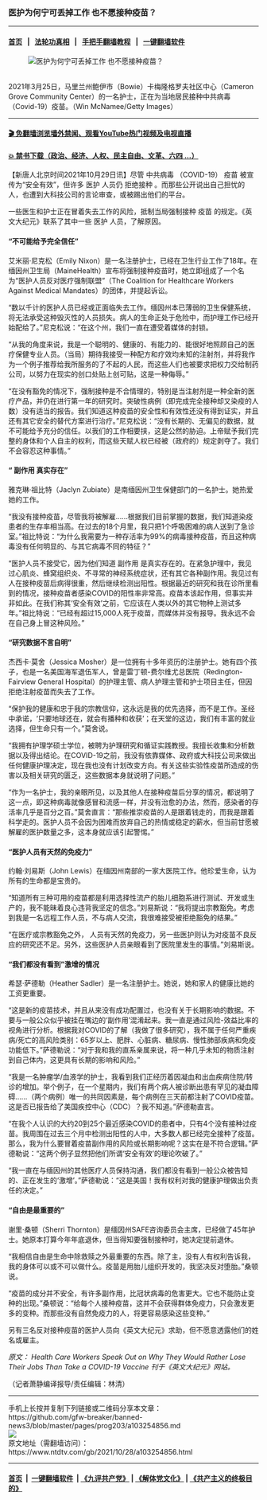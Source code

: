 ### 医护为何宁可丢掉工作 也不愿接种疫苗？
------------------------

#### [首页](https://github.com/gfw-breaker/banned-news3/blob/master/README.md) &nbsp;&nbsp;|&nbsp;&nbsp; [法轮功真相](https://github.com/begood0513/basic/blob/master/README.md)  &nbsp;&nbsp;|&nbsp;&nbsp; [手把手翻墙教程](https://github.com/gfw-breaker/guides/wiki)  &nbsp;&nbsp;|&nbsp;&nbsp; [一键翻墙软件](https://github.com/gfw-breaker/nogfw/blob/master/README.md)  



<div><div class="featured_image">
 <figure>
  <img alt="医护为何宁可丢掉工作 也不愿接种疫苗？" src="https://i.ntdtv.com/assets/uploads/2021/10/GettyImages-1309140442-800x450.jpg"/>
 </figure><br/>
 <span class="caption">
  2021年3月25日，马里兰州鲍伊市（Bowie）卡梅隆格罗夫社区中心（Cameron Grove Community Center）的一名护士，正在为当地居民接种中共病毒（Covid-19）疫苗。（Win McNamee/Getty Images）
 </span>
</div>
</div><hr/>

#### [ 🎬  免翻墙浏览墙外禁闻、观看YouTube热门视频及电视直播](https://github.com/gfw-breaker/HelloWorld)

#### [ 💥  禁书下载（政治、经济、人权、民主自由、文革、六四 ...）](https://github.com/gfw-breaker/books/blob/master/README.md)

<div><div class="post_content" itemprop="articleBody">
 <p>
  【新唐人北京时间2021年10月29日讯】尽管
  <ok href="https://www.ntdtv.com/gb/中共病毒.htm">
   中共病毒
  </ok>
  （COVID-19）
  <ok href="https://www.ntdtv.com/gb/疫苗.htm">
   疫苗
  </ok>
  被宣传为“安全有效”，但许多
  <ok href="https://www.ntdtv.com/gb/医护.htm">
   医护
  </ok>
  人员仍
  <ok href="https://www.ntdtv.com/gb/拒绝接种.htm">
   拒绝接种
  </ok>
  。而那些公开说出自己担忧的人，也遭到大科技公司的言论审查，或被踢出他们的平台。
 </p>
 <p>
  一些医生和护士正在冒着失去工作的风险，抵制当局强制接种
  <ok href="https://www.ntdtv.com/gb/疫苗.htm">
   疫苗
  </ok>
  的规定。《英文大纪元》联系了其中一些
  <ok href="https://www.ntdtv.com/gb/医护.htm">
   医护
  </ok>
  人员，了解原因。
 </p>
 <h4>
  <strong>
   “不可能给予完全信任”
  </strong>
 </h4>
 <p>
  艾米丽‧尼克松（Emily Nixon）是一名注册护士，已经在卫生行业工作了18年。在缅因州卫生局（MaineHealth）宣布将强制接种疫苗时，她立即组成了一个名为“医护人员反对医疗强制联盟”（The Coalition for Healthcare Workers Against Medical Mandates）的团体，并提起诉讼。
 </p>
 <p>
  “数以千计的医护人员已经或正面临失去工作。缅因州本已薄弱的卫生保健系统，将无法承受这种毁灭性的人员损失。病人的生命正处于危险中，而护理工作已经开始配给了。”尼克松说：“在这个州，我们一直在遭受着媒体的封锁。
 </p>
 <p>
  “从我的角度来说，我是一个聪明的、健康的、有能力的、能很好地照顾自己的医疗保健专业人员。（当局）期待我接受一种配方和疗效均未知的注射剂，并将我作为一个例子推荐给我所服务的了不起的人民，而这些人们也被要求把权力交给制药公司，以努力在现实的创口处贴上创可贴，这是一种侮辱。”
 </p>
 <p>
  “在没有豁免的情况下，强制接种是不合情理的，特别是当注射剂是一种全新的医疗产品，并仍在进行第一年的研究时。突破性病例（即完成完全接种却又染疫的人数）没有适当的报告。我们知道这种疫苗的安全性和有效性还没有得到证实，并且还有其它安全的替代方案进行治疗。”尼克松说：“没有长期的、无偏见的数据，就不可能给予充分的信任。以我们的工作相要挟，这是公然的胁迫。上帝赋予我们完整的身体和个人自主的权利，而这些天赋人权已经被（政府的）规定剥夺了。我们不会容忍这种事情。”
 </p>
 <h4>
  <strong>
   “
   <ok href="https://www.ntdtv.com/gb/副作用.htm">
    副作用
   </ok>
   真实存在”
  </strong>
 </h4>
 <p>
  雅克琳‧祖比特（Jaclyn Zubiate）是南缅因州卫生保健部门的一名护士。她热爱她的工作。
 </p>
 <p>
  “我没有接种疫苗，尽管我将被解雇……根据我们目前掌握的数据，我们知道染疫患者的生存率相当高。在过去的18个月里，我只把1个呼吸困难的病人送到了急诊室。”祖比特说：“为什么我需要为一种存活率为99%的病毒接种疫苗，而且这种病毒没有任何明显的、与其它病毒不同的特征？”
 </p>
 <p>
  “医护人员不接受它，因为他们知道
  <ok href="https://www.ntdtv.com/gb/副作用.htm">
   副作用
  </ok>
  是真实存在的。在紧急护理中，我见过心肌炎、蜂窝组织炎、不寻常的神经系统症状，还有其它各种副作用。我见过有人在接种疫苗后病得很重，然后继续检测出阳性。根据最近的研究和我在诊所里看到的情况，接种疫苗者感染COVID的阳性率非常高。疫苗本该起作用，但事实并非如此。在我们称其‘安全有效’之前，它应该在人类以外的其它物种上测试多年。”祖比特说：“已经有超过15,000人死于疫苗，而媒体并没有报导。我永远不会在自己身上冒这种风险。”
 </p>
 <h4>
  <strong>
   “研究数据不言自明”
  </strong>
 </h4>
 <p>
  杰西卡‧莫舍（Jessica Mosher）是一位拥有十多年资历的注册护士。她有四个孩子，也是一名美国海军退伍军人，曾是雷丁顿-费尔维尤总医院（Redington-Fairview General Hospital）的护理主管、病人护理主管和护士项目主任，但因拒绝注射疫苗而失去了工作。
 </p>
 <p>
  “保护我的健康和忠于我的宗教信仰，这永远是我的优先选择，而不是工作。圣经中承诺，‘只要地球还在，就会有播种和收获’；在天堂的这边，我们有丰富的就业选择，但生命只有一个。”莫舍说。
 </p>
 <p>
  “我拥有护理学硕士学位，被聘为护理研究和循证实践教授。我擅长收集和分析数据以及得出结论。在COVID-19之前，我没有依靠媒体、政府或大科技公司来做出任何健康护理决定，现在我也没有计划改变方向。有关这些实验性疫苗所造成的伤害以及相关研究的匮乏，这些数据本身就说明了问题。”
 </p>
 <p>
  “作为一名护士，我的亲眼所见，以及其他人在接种疫苗后分享的情况，都说明了这一点，即这种病毒就像感冒和流感一样，并没有治愈的办法，然而，感染者的存活率几乎是百分之百。”莫舍直言：“那些推崇疫苗的人是跟着钱走的，而我是跟着科学走的。医护人员不会因为困难而放弃自己的热情或稳定的薪水，但当前甘愿被解雇的医护数量之多，这本身就应该引起警惕。”
 </p>
 <h4>
  <strong>
   “医护人员有天然的免疫力”
  </strong>
 </h4>
 <p>
  约翰‧刘易斯（John Lewis）在缅因州南部的一家大医院工作。他珍爱生命，认为所有的生命都是宝贵的。
 </p>
 <p>
  “知道所有三种可用的疫苗都是利用选择性流产的胎儿细胞系进行测试、开发或生产的，我不能昧着良心违背我坚定的信念。”刘易斯说：“我将提出宗教豁免。考虑到我是一名远程工作人员，不与病人交流，我很难接受被拒绝豁免的结果。”
 </p>
 <p>
  “在医疗或宗教豁免之外， 人员有天然的免疫力，另一些医护则认为对疫苗不良反应的研究还不足。另外，这些医护人员亲眼看到了医院里发生的事情。”刘易斯说。
 </p>
 <h4>
  <strong>
   “我们都没有看到”激增的情况
  </strong>
 </h4>
 <p>
  希瑟‧萨德勒（Heather Sadler）是一名注册护士。她说，她和家人的健康比她的工资更重要。
 </p>
 <p>
  “这是新的疫苗技术，并且从来没有成功配置过，也没有关于长期影响的数据。不要与一般公众似乎被挂在嘴边的‘副作用’混淆起来。我一直是通过风险-效益比率的视角进行分析。根据我对COVID的了解（我做了很多研究），我不属于任何严重疾病/死亡的高风险类别：65岁以上、肥胖、心脏病、糖尿病、慢性肺部疾病和免疫功能低下。”萨德勒说：“对于我和我的直系亲属来说，将一种几乎未知的物质注射到自己体内，这更具有长期的影响和风险。”
 </p>
 <p>
  “我是一名肿瘤学/血液学的护士，我看到我们正经历着因凝血和出血疾病住院/转诊的增加。举个例子，在一个星期内，我们有两个病人被诊断出患有罕见的凝血障碍……（两个病例）唯一的共同因素是，每个病例在三天前都注射了COVID疫苗。这是否已报告给了美国疾控中心（CDC）？我不知道。”萨德勒直言。
 </p>
 <p>
  “在我个人认识的大约20到25个最近感染COVID的患者中，只有4个没有接种过疫苗。我周围在过去三个月中检测出阳性的人中，大多数人都已经完全接种了疫苗。那么，我为什么要冒着疫苗副作用的风险或长期影响呢？这实在是不符合逻辑。”萨德勒说：“这两个例子显然把他们所谓‘安全有效’的理论吹破了。”
 </p>
 <p>
  “我一直在与缅因州的其他医疗人员保持沟通，我们都没有看到一般公众被告知的、正在发生的‘激增’。”萨德勒说：“这是美国！我有权利对我的健康护理做出负责任的决定。”
 </p>
 <h4>
  <strong>
   “自由是最重要的”
  </strong>
 </h4>
 <p>
  谢里‧桑顿（Sherri Thornton）是缅因州SAFE咨询委员会主席，已经做了45年护士。她原本打算今年年底退休，但当得知要强制接种时，她决定提前退休。
 </p>
 <p>
  “我相信自由是生命中除救赎之外最重要的东西。除了主，没有人有权利告诉我，我的身体可以或不可以做什么。疫苗是用胎儿组织开发的，我坚决反对堕胎。”桑顿说。
 </p>
 <p>
  “疫苗的成分并不安全，有许多副作用，比冠状病毒的危害更大。它也不能防止变种的出现。”桑顿说：“给每个人接种疫苗，这并不会获得群体免疫力，只会激发更多的变种。而那些没有自然免疫力的人，将更容易感染这些变种。”
 </p>
 <p>
  另有三名反对接种疫苗的医护人员向《英文大纪元》求助，但不愿意透露他们的姓名或雇主。
 </p>
 <p>
  <em>
   原文：
   <ok href="https://www.theepochtimes.com/health-care-workers-speak-out-on-why-they-would-rather-lose-their-jobs-than-take-a-covid-19-vaccine_4065164.html" rel="noopener" target="_blank">
    Health Care Workers Speak Out on Why They Would Rather Lose Their Jobs Than Take a COVID-19 Vaccine
   </ok>
   刊于《英文大纪元》网站。
  </em>
 </p>
 <p>
  （记者萧静编译报导/责任编辑：林清）
 </p>
 <div class="single_ad">
 </div>
</div>
</div>
<hr/>
手机上长按并复制下列链接或二维码分享本文章：<br/>
https://github.com/gfw-breaker/banned-news3/blob/master/pages/prog203/a103254856.md <br/>
<a href='https://github.com/gfw-breaker/banned-news3/blob/master/pages/prog203/a103254856.md'><img src='https://github.com/gfw-breaker/banned-news3/blob/master/pages/prog203/a103254856.md.png'/></a> <br/>
原文地址（需翻墙访问）：https://www.ntdtv.com/gb/2021/10/28/a103254856.html


------------------------
#### [首页](https://github.com/gfw-breaker/banned-news3/blob/master/README.md) &nbsp;|&nbsp; [一键翻墙软件](https://github.com/gfw-breaker/nogfw/blob/master/README.md) &nbsp;| [《九评共产党》](https://github.com/gfw-breaker/9ping.md/blob/master/README.md#九评之一评共产党是什么) | [《解体党文化》](https://github.com/gfw-breaker/jtdwh.md/blob/master/README.md) | [《共产主义的终极目的》](https://github.com/gfw-breaker/gczydzjmd.md/blob/master/README.md)


<img src='http://gfw-breaker.win/banned-news3/pages/prog203/a103254856.md' width='0px' height='0px'/>